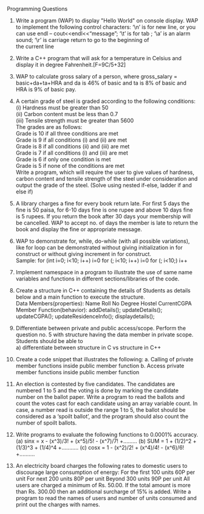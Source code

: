 Programming Questions 

1. Write a program (WAP) to display "Hello World" on console display. WAP to 
implement the following control characters: 
‘\n’ is for new line, or you can use endl – cout<<endl<<“message”; 
‘\t’ is for tab ; ‘\a’ is an alarm sound; ‘\r’ is carriage return to go to the beginning of  
the current line 


2. Write a C++ program that will ask for a temperature in Celsius and display it in 
degree Fahrenheit.[F=9C/5+32] 


3. WAP to calculate gross salary of a person, where gross_salary = basic+da+ta+HRA and 
da is 46% of basic and ta is 8% of basic and HRA is 9% of basic pay.  


4. A certain grade of steel is graded according to the following conditions:  
(i) Hardness must be greater than 50  
(ii) Carbon content must be less than 0.7  
(iii) Tensile strength must be greater than 5600  
The grades are as follows:  
Grade is 10 if all three conditions are met  
Grade is 9 if all conditions (i) and (ii) are met  
Grade is 8 if all conditions (ii) and (iii) are met  
Grade is 7 if all conditions (i) and (iii) are met  
Grade is 6 if only one condition is met  
Grade is 5 if none of the conditions are met  
Write a program, which will require the user to give values of hardness, 
carbon content and tensile strength of the steel under consideration and 
output the grade of the steel. (Solve using nested if-else, ladder if and else 
if) 


5. A library charges a fine for every book return late. For first 5 days the 
fine is 50 paisa, for 6-10 days fine is one rupee and above 10 days fine is 
5 rupees. If you return the book after 30 days your membership will be 
cancelled. WAP to accept no. of days the member is late to return the 
book and display the fine or appropriate message. 


6. WAP to demonstrate for, while, do-while (with all possible variations), like for loop 
can be demonstrated without giving initialization in for construct or without giving 
increment in for construct.  
Sample: 
for (int i=0; i<10; i++) 
i=0 
for (; i<10; i++) 
i=0 
for (; i<10;) 
i++ 


7. Implement namespace in a program to illustrate the use of same name variables and 
functions in different sections/libraries of the code. 


8. Create a structure in C++ containing the details of Students as details below and a 
main function to execute the structure.  
Data Members(properties): 
Name 
Roll No 
Degree 
Hostel 
CurrentCGPA 
Member Function(behavior): 
addDetails(); 
updateDetails(); 
updateCGPA(); 
updateResidenceInfo(); 
displaydetails(); 


9. Differentiate between private and public access/scope. Perform the question no. 5 
with structure having the data member in private scope. Students should be able to  
a) differentiate between structure  in C vs structure in C++ 


10. Create a code snippet that illustrates the following: 
a. Calling of private member functions inside public member function 
b. Access private member functions inside public member function 


11. An election is contested by five candidates. The candidates are numbered 1 to 5 and 
the voting is done by marking the candidate number on the ballot paper. Write a 
program to read the ballots and count the votes cast for each candidate using an array 
variable count. In case, a number read is outside the range 1 to 5, the ballot should be 
considered as a ‘spoilt ballot’, and the program should also count the number of spoilt 
ballots. 


12. Write programs to evaluate the following functions to 0.0001% accuracy. 
(a) sinx = x - (x^3)/3! + (x^5)/5! - (x^7)/7! +.........
(b) SUM  = 1 + (1/2)^2 + (1/3)^3 + (1/4)^4 +...........
(c) cosx = 1 - (x^2)/2! + (x^4)/4! - (x^6)/6! +..........


13.  An electricity board charges the following rates to domestic users to discourage large 
consumption of energy: 
For the first 100 units 
60P per unit 
For next 200 units 
80P per unit 
Beyond 300 units 
90P per unit 
All users are charged a minimum of Rs. 50.00. If the total amount is more than Rs. 
300.00 then an additional surcharge of 15% is added. Write a program to read the 
names of users and number of units consumed and print out the charges with names.

